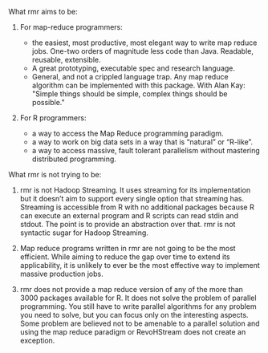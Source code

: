 ﻿What rmr aims to be:

1. For map-reduce programmers:
    * the easiest, most productive, most elegant  way to write map reduce jobs. One-two orders of magnitude less code than Java. Readable, reusable, extensible.
    * A great prototyping, executable spec and research language.
    * General, and not a crippled language trap. Any map reduce algorithm can be implemented with this package. With Alan Kay: "Simple things should be simple, complex things should be possible."

2. For R programmers:
    * a way to access the Map Reduce programming paradigm.
    * a way to work on big data sets in a way that is “natural” or “R-like”.
    * a way to access massive, fault tolerant parallelism without mastering distributed programming.

What rmr is not trying to be:

1. rmr is not Hadoop Streaming. It uses streaming for its implementation but it doesn’t aim to support every single option that streaming has. Streaming is accessible from R with no additional packages because R can execute an external program and R scripts can read stdin and stdout. The point is to provide an abstraction over that. rmr is not syntactic sugar for Hadoop Streaming.

2. Map reduce programs written in rmr are not going to be the most efficient. While aiming to reduce the gap over time to extend its applicability, it is unlikely to ever be the most effective way to implement massive production jobs.

3. rmr does not provide a map reduce version of any of the more than 3000 packages available for R. It does not solve the problem of parallel programming. You still have to write parallel algorithms for any problem you need to solve, but you can focus only on the interesting aspects. Some problem are believed not to be amenable to a parallel solution and using the map reduce paradigm or RevoHStream does not create an exception.
